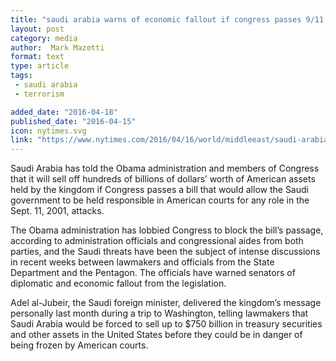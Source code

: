 ```yaml
---
title: "saudi arabia warns of economic fallout if congress passes 9/11 bill."
layout: post
category: media
author:  Mark Mazetti
format: text
type: article
tags: 
 - saudi arabia
 - terrorism

added_date: "2016-04-18"
published_date: "2016-04-15"
icon: nytimes.svg
link: "https://www.nytimes.com/2016/04/16/world/middleeast/saudi-arabia-warns-ofeconomic-fallout-if-congress-passes-9-11-bill.html"
---
```


Saudi Arabia has told the Obama administration and members of Congress that it will sell off hundreds of billions of dollars’ worth of American assets held by the kingdom if Congress passes a bill that would allow the Saudi government to be held responsible in American courts for any role in the Sept. 11, 2001, attacks.

The Obama administration has lobbied Congress to block the bill’s passage, according to administration officials and congressional aides from both parties, and the Saudi threats have been the subject of intense discussions in recent weeks between lawmakers and officials from the State Department and the Pentagon. The officials have warned senators of diplomatic and economic fallout from the legislation.

Adel al-Jubeir, the Saudi foreign minister, delivered the kingdom’s message personally last month during a trip to Washington, telling lawmakers that Saudi Arabia would be forced to sell up to $750 billion in treasury securities and other assets in the United States before they could be in danger of being frozen by American courts.
